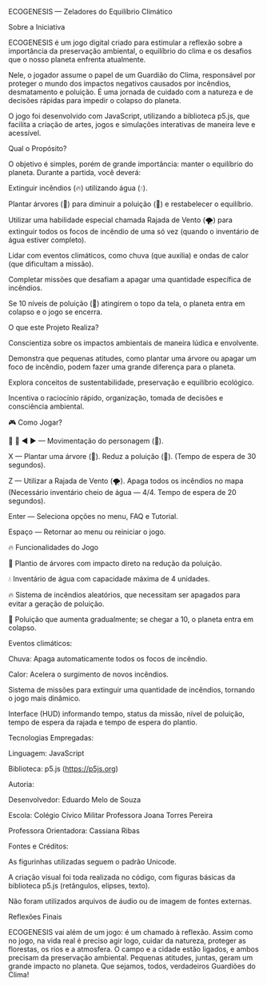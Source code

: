 ECOGENESIS — Zeladores do Equilíbrio Climático

Sobre a Iniciativa

ECOGENESIS é um jogo digital criado para estimular a reflexão sobre a importância da preservação ambiental, o equilíbrio do clima e os desafios que o nosso planeta enfrenta atualmente.

Nele, o jogador assume o papel de um Guardião do Clima, responsável por proteger o mundo dos impactos negativos causados por incêndios, desmatamento e poluição. É uma jornada de cuidado com a natureza e de decisões rápidas para impedir o colapso do planeta.

O jogo foi desenvolvido com JavaScript, utilizando a biblioteca p5.js, que facilita a criação de artes, jogos e simulações interativas de maneira leve e acessível.

Qual o Propósito?

O objetivo é simples, porém de grande importância: manter o equilíbrio do planeta.
Durante a partida, você deverá:

Extinguir incêndios (🔥) utilizando água (💧).

Plantar árvores (🌳) para diminuir a poluição (💨) e restabelecer o equilíbrio.

Utilizar uma habilidade especial chamada Rajada de Vento (🌪) para extinguir todos os focos de incêndio de uma só vez (quando o inventário de água estiver completo).

Lidar com eventos climáticos, como chuva (que auxilia) e ondas de calor (que dificultam a missão).

Completar missões que desafiam a apagar uma quantidade específica de incêndios.

Se 10 níveis de poluição (💨) atingirem o topo da tela, o planeta entra em colapso e o jogo se encerra.

O que este Projeto Realiza?

Conscientiza sobre os impactos ambientais de maneira lúdica e envolvente.

Demonstra que pequenas atitudes, como plantar uma árvore ou apagar um foco de incêndio, podem fazer uma grande diferença para o planeta.

Explora conceitos de sustentabilidade, preservação e equilíbrio ecológico.

Incentiva o raciocínio rápido, organização, tomada de decisões e consciência ambiental.

🎮 Como Jogar?

🔼 🔽 ◀ ▶ — Movimentação do personagem (👼).

X — Plantar uma árvore (🌳). Reduz a poluição (💨). (Tempo de espera de 30 segundos).

Z — Utilizar a Rajada de Vento (🌪). Apaga todos os incêndios no mapa (Necessário inventário cheio de água — 4/4. Tempo de espera de 20 segundos).

Enter — Seleciona opções no menu, FAQ e Tutorial.

Espaço — Retornar ao menu ou reiniciar o jogo.

🔥 Funcionalidades do Jogo

🌳 Plantio de árvores com impacto direto na redução da poluição.

💧 Inventário de água com capacidade máxima de 4 unidades.

🔥 Sistema de incêndios aleatórios, que necessitam ser apagados para evitar a geração de poluição.

💨 Poluição que aumenta gradualmente; se chegar a 10, o planeta entra em colapso.

Eventos climáticos:

Chuva: Apaga automaticamente todos os focos de incêndio.

Calor: Acelera o surgimento de novos incêndios.

Sistema de missões para extinguir uma quantidade de incêndios, tornando o jogo mais dinâmico.

Interface (HUD) informando tempo, status da missão, nível de poluição, tempo de espera da rajada e tempo de espera do plantio.

Tecnologias Empregadas:

Linguagem: JavaScript

Biblioteca: p5.js (https://p5js.org)

Autoria:

Desenvolvedor: Eduardo Melo de Souza

Escola: Colégio Cívico Militar Professora Joana Torres Pereira

Professora Orientadora: Cassiana Ribas

Fontes e Créditos:
 
As figurinhas utilizadas seguem o padrão Unicode.

A criação visual foi toda realizada no código, com figuras básicas da biblioteca p5.js (retângulos, elipses, texto).

Não foram utilizados arquivos de áudio ou de imagem de fontes externas.

Reflexões Finais

ECOGENESIS vai além de um jogo: é um chamado à reflexão. Assim como no jogo, na vida real é preciso agir logo, cuidar da natureza, proteger as florestas, os rios e a atmosfera.
O campo e a cidade estão ligados, e ambos precisam da preservação ambiental. Pequenas atitudes, juntas, geram um grande impacto no planeta.
Que sejamos, todos, verdadeiros Guardiões do Clima!
